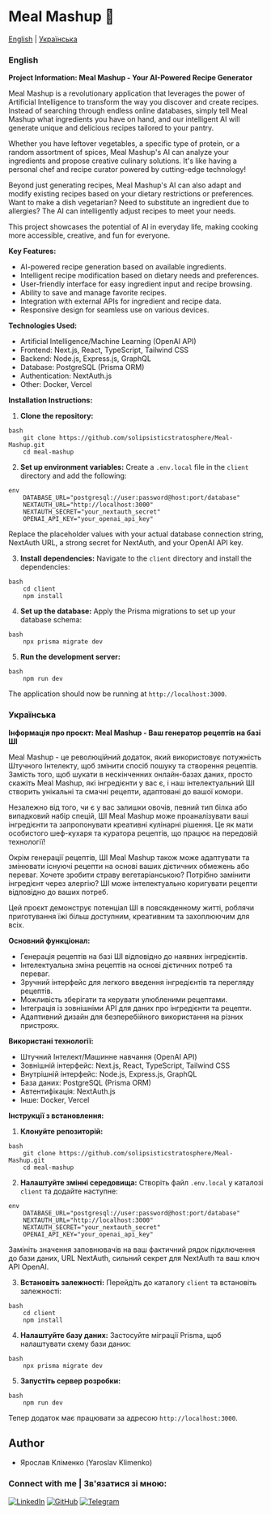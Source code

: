 # Meal Mashup 🥘

[English](#english) | [Українська](#українська)

<a id="english"></a>

### English

**Project Information: Meal Mashup - Your AI-Powered Recipe Generator**

Meal Mashup is a revolutionary application that leverages the power of Artificial Intelligence to transform the way you discover and create recipes. Instead of searching through endless online databases, simply tell Meal Mashup what ingredients you have on hand, and our intelligent AI will generate unique and delicious recipes tailored to your pantry.

Whether you have leftover vegetables, a specific type of protein, or a random assortment of spices, Meal Mashup's AI can analyze your ingredients and propose creative culinary solutions. It's like having a personal chef and recipe curator powered by cutting-edge technology!

Beyond just generating recipes, Meal Mashup's AI can also adapt and modify existing recipes based on your dietary restrictions or preferences. Want to make a dish vegetarian? Need to substitute an ingredient due to allergies? The AI can intelligently adjust recipes to meet your needs.

This project showcases the potential of AI in everyday life, making cooking more accessible, creative, and fun for everyone.

**Key Features:**

- AI-powered recipe generation based on available ingredients.
- Intelligent recipe modification based on dietary needs and preferences.
- User-friendly interface for easy ingredient input and recipe browsing.
- Ability to save and manage favorite recipes.
- Integration with external APIs for ingredient and recipe data.
- Responsive design for seamless use on various devices.

**Technologies Used:**

- Artificial Intelligence/Machine Learning (OpenAI API)
- Frontend: Next.js, React, TypeScript, Tailwind CSS
- Backend: Node.js, Express.js, GraphQL
- Database: PostgreSQL (Prisma ORM)
- Authentication: NextAuth.js
- Other: Docker, Vercel

**Installation Instructions:**

1.  **Clone the repository:**

```
bash
    git clone https://github.com/solipsisticstratosphere/Meal-Mashup.git
    cd meal-mashup

```

2.  **Set up environment variables:**
    Create a `.env.local` file in the `client` directory and add the following:

```
env
    DATABASE_URL="postgresql://user:password@host:port/database"
    NEXTAUTH_URL="http://localhost:3000"
    NEXTAUTH_SECRET="your_nextauth_secret"
    OPENAI_API_KEY="your_openai_api_key"

```

Replace the placeholder values with your actual database connection string, NextAuth URL, a strong secret for NextAuth, and your OpenAI API key.

3.  **Install dependencies:**
    Navigate to the `client` directory and install the dependencies:

```
bash
    cd client
    npm install

```

4.  **Set up the database:**
    Apply the Prisma migrations to set up your database schema:

```
bash
    npx prisma migrate dev

```

5.  **Run the development server:**

```
bash
    npm run dev

```

The application should now be running at `http://localhost:3000`.

<a id="українська"></a>

### Українська

**Інформація про проєкт: Meal Mashup - Ваш генератор рецептів на базі ШІ**

Meal Mashup - це революційний додаток, який використовує потужність Штучного Інтелекту, щоб змінити спосіб пошуку та створення рецептів. Замість того, щоб шукати в нескінченних онлайн-базах даних, просто скажіть Meal Mashup, які інгредієнти у вас є, і наш інтелектуальний ШІ створить унікальні та смачні рецепти, адаптовані до вашої комори.

Незалежно від того, чи є у вас залишки овочів, певний тип білка або випадковий набір спецій, ШІ Meal Mashup може проаналізувати ваші інгредієнти та запропонувати креативні кулінарні рішення. Це як мати особистого шеф-кухаря та куратора рецептів, що працює на передовій технології!

Окрім генерації рецептів, ШІ Meal Mashup також може адаптувати та змінювати існуючі рецепти на основі ваших дієтичних обмежень або переваг. Хочете зробити страву вегетаріанською? Потрібно замінити інгредієнт через алергію? ШІ може інтелектуально коригувати рецепти відповідно до ваших потреб.

Цей проєкт демонструє потенціал ШІ в повсякденному житті, роблячи приготування їжі більш доступним, креативним та захоплюючим для всіх.

**Основний функціонал:**

- Генерація рецептів на базі ШІ відповідно до наявних інгредієнтів.
- Інтелектуальна зміна рецептів на основі дієтичних потреб та переваг.
- Зручний інтерфейс для легкого введення інгредієнтів та перегляду рецептів.
- Можливість зберігати та керувати улюбленими рецептами.
- Інтеграція із зовнішніми API для даних про інгредієнти та рецепти.
- Адаптивний дизайн для безперебійного використання на різних пристроях.

**Використані технології:**

- Штучний Інтелект/Машинне навчання (OpenAI API)
- Зовнішній інтерфейс: Next.js, React, TypeScript, Tailwind CSS
- Внутрішній інтерфейс: Node.js, Express.js, GraphQL
- База даних: PostgreSQL (Prisma ORM)
- Автентифікація: NextAuth.js
- Інше: Docker, Vercel

**Інструкції з встановлення:**

1.  **Клонуйте репозиторій:**

```
bash
    git clone https://github.com/solipsisticstratosphere/Meal-Mashup.git
    cd meal-mashup

```

2.  **Налаштуйте змінні середовища:**
    Створіть файл `.env.local` у каталозі `client` та додайте наступне:

```
env
    DATABASE_URL="postgresql://user:password@host:port/database"
    NEXTAUTH_URL="http://localhost:3000"
    NEXTAUTH_SECRET="your_nextauth_secret"
    OPENAI_API_KEY="your_openai_api_key"

```

Замініть значення заповнювачів на ваш фактичний рядок підключення до бази даних, URL NextAuth, сильний секрет для NextAuth та ваш ключ API OpenAI.

3.  **Встановіть залежності:**
    Перейдіть до каталогу `client` та встановіть залежності:

```
bash
    cd client
    npm install

```

4.  **Налаштуйте базу даних:**
    Застосуйте міграції Prisma, щоб налаштувати схему бази даних:

```
bash
    npx prisma migrate dev

```

5.  **Запустіть сервер розробки:**

```
bash
    npm run dev

```

Тепер додаток має працювати за адресою `http://localhost:3000`.

## Author

- Ярослав Кліменко (Yaroslav Klimenko)

### Connect with me | Зв'язатися зі мною:

[![LinkedIn](https://img.shields.io/badge/LinkedIn-0077B5?style=for-the-badge&logo=linkedin&logoColor=white)](https://www.linkedin.com/in/klimenko-yaroslav/)
[![GitHub](https://img.shields.io/badge/GitHub-100000?style=for-the-badge&logo=github&logoColor=white)](https://github.com/solipsisticstratosphere)
[![Telegram](https://img.shields.io/badge/Telegram-2CA5E0?style=for-the-badge&logo=telegram&logoColor=white)](https://t.me/nosebl33d)
